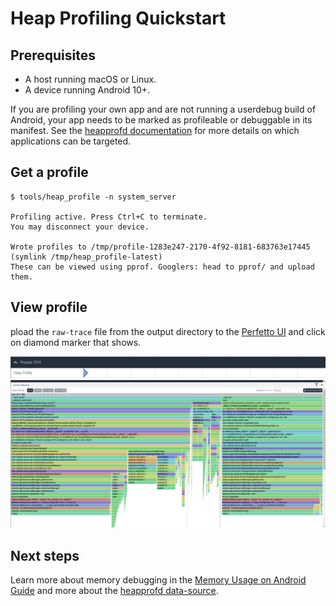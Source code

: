# Heap Profiling Quickstart

## Prerequisites
* A host running macOS or Linux.
* A device running Android 10+.

If you are profiling your own app and are not running a userdebug build of
Android, your app needs to be marked as profileable or
debuggable in its manifest. See the [heapprofd documentation](
/docs/recording/data-sources.md#heapprofd-targets) for more
details on which applications can be targeted.

## Get a profile
```
$ tools/heap_profile -n system_server

Profiling active. Press Ctrl+C to terminate.
You may disconnect your device.

Wrote profiles to /tmp/profile-1283e247-2170-4f92-8181-683763e17445 (symlink /tmp/heap_profile-latest)
These can be viewed using pprof. Googlers: head to pprof/ and upload them.
```

## View profile
 pload the `raw-trace` file from the output directory to the [Perfetto UI](
https://ui.perfetto.dev) and click on diamond marker that shows.

![Profile Diamond](/docs/images/profile-diamond.png)
![Native Flamegraph](/docs/images/syssrv-apk-assets-two.png)

## Next steps
Learn more about memory debugging in the [Memory Usage on Android Guide](
/docs/guides/memory.md) and more about the [heapprofd data-source](
/docs/TODO.md).
